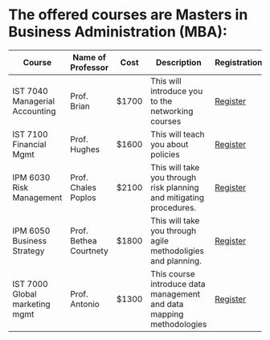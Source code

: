 # The offered courses are Masters in Business Administration (MBA):

Course | Name of Professor |Cost | Description | Registration
---    | ---               | --- | --- | ---
IST 7040 Managerial Accounting| Prof. Brian | $1700 | This will introduce you to the networking courses| [Register](links/link6.md)
IST 7100 Financial Mgmt| Prof. Hughes | $1600 | This will teach you about policies| [Register](links/link6.md)
IPM 6030 Risk Management | Prof. Chales Poplos | $2100 | This will take you through risk planning and mitigating procedures.| [Register](links/link6.md)
IPM 6050 Business Strategy | Prof. Bethea Courtnety | $1800 | This will take you through agile methodoligies and planning. | [Register](links/link6.md)
IST 7000 Global marketing mgmt | Prof. Antonio | $1300 | This course introduce data management and data mapping methodologies | [Register](links/link6.md)
